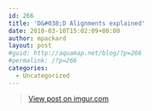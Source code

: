 ```yaml
---
id: 266
title: 'D&#038;D Alignments explained'
date: 2010-03-10T15:02:09+00:00
author: mpackard
layout: post
#guid: http://aquamap.net/blog/?p=266
#permalink: /?p=266
categories:
  - Uncategorized
---
```

<blockquote class="imgur-embed-pub" lang="en" data-id="srLvr">
  <p>
    <a href="http://imgur.com/srLvr">View post on imgur.com</a>
  </p>
</blockquote>
